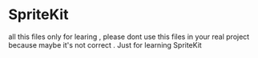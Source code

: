 SpriteKit
=========
all this files only for learing , please dont use this files in your real project because maybe it's not correct . 
Just for learning  SpriteKit
